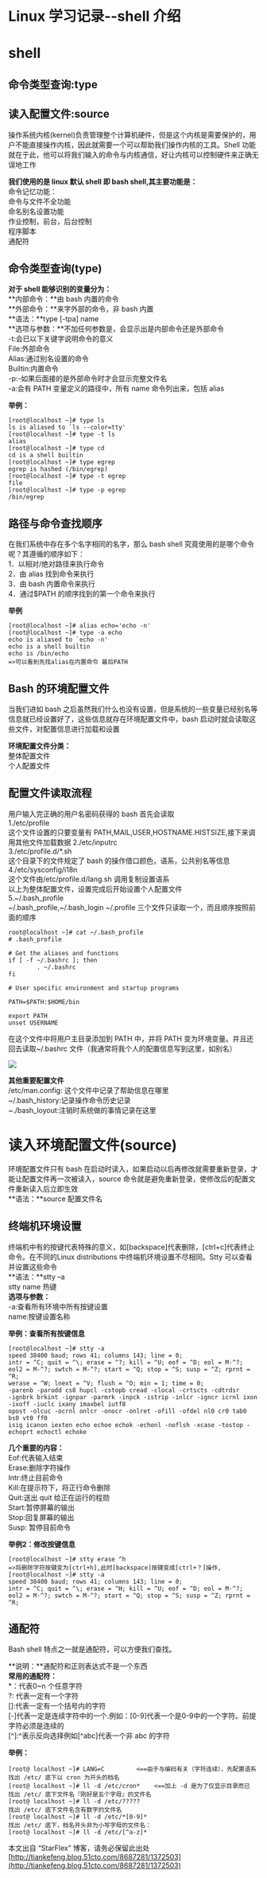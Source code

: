 # Linux 学习记录--shell 介绍  

# shell  

## 命令类型查询:type  
## 读入配置文件:source  

操作系统内核(kernel)负责管理整个计算机硬件，但是这个内核是需要保护的，用户不能直接操作内核，因此就需要一个可以帮助我们操作内核的工具。Shell 功能就在于此，他可以将我们输入的命令与内核通信，好让内核可以控制硬件来正确无误地工作  

**我们使用的是 linux 默认 shell 即 bash shell,其主要功能是：**  
命令记忆功能：  
命令与文件不全功能  
命名别名设置功能  
作业控制，前台，后台控制  
程序脚本  
通配符  

## 命令类型查询(type)  

**对于 shell 能够识别的变量分为：**   
**内部命令：**由 bash 内置的命令  
**外部命令：**来字外部的命令，非 bash 内置   
**语法：**type [-tpa] name   
**选项与参数：**不加任何参数是，会显示出是内部命令还是外部命令   
-t:会已以下关键字说明命令的意义   
        File:外部命令  
        Alias:通过别名设置的命令  
        Builtin:内置命令   
-p:-如果后面接的是外部命令时才会显示完整文件名   
-a:会有 PATH 变量定义的路径中，所有 name 命令列出来，包括 alias   

**举例：**  

```
[root@localhost ~]# type ls
ls is aliased to `ls --color=tty'
[root@localhost ~]# type -t ls
alias
[root@localhost ~]# type cd 
cd is a shell builtin
[root@localhost ~]# type egrep
egrep is hashed (/bin/egrep)
[root@localhost ~]# type -t egrep
file
[root@localhost ~]# type -p egrep
/bin/egrep
```

## 路径与命令查找顺序  
在我们系统中存在多个名字相同的名字，那么 bash shell 究竟使用的是哪个命令呢？其遵循的顺序如下：   
1．以相对/绝对路径来执行命令   
2．由 alias 找到命令来执行  
3．由 bash 内置命令来执行  
4．通过$PATH 的顺序找到的第一个命令来执行  

**举例**   

```
[root@localhost ~]# alias echo='echo -n'
[root@localhost ~]# type -a echo
echo is aliased to `echo -n'
echo is a shell builtin
echo is /bin/echo
=>可以看到先找alias在内置命令 最后PATH
```

## Bash 的环境配置文件  
当我们进如 bash 之后虽然我们什么也没有设置，但是系统的一些变量已经别名等信息就已经设置好了，这些信息就存在环境配置文件中，bash 启动时就会读取这些文件，对配置信息进行加载和设置 

**环境配置文件分类：**  
整体配置文件  
个人配置文件   

## 配置文件读取流程   
用户输入完正确的用户名密码获得的 bash 首先会读取   
1./etc/profile   
这个文件设置的只要变量有 PATH,MAIL,USER,HOSTNAME.HISTSIZE,接下来调用其他文件加载数据
2./etc/inputrc   
3./etc/profile.d/*.sh    
这个目录下的文件规定了 bash 的操作借口颜色，语系，公共别名等信息   
4./etc/sysconfig/i18n   
这个文件由/etc/profile.d/lang.sh 调用复制设置语系   
以上为整体配置文件，设置完成后开始设置个人配置文件   
5.~/.bash_profile   
~/.bash_profile,~/.bash_login ~/.profile 三个文件只读取一个，而且顺序按照前面的顺序   

```
root@localhost ~]# cat ~/.bash_profile 
# .bash_profile

# Get the aliases and functions
if [ -f ~/.bashrc ]; then
        . ~/.bashrc
fi

# User specific environment and startup programs

PATH=$PATH:$HOME/bin

export PATH
unset USERNAME
```

在这个文件中将用户主目录添加到 PATH 中，并将 PATH 变为环境变量。并且还回去读取~/.bashrc 文件（我通常将我个人的配置信息写到这里，如别名）   

![](images/4.gif) 

**其他重要配置文件**    
/etc/man.config: 这个文件中记录了帮助信息在哪里  
~/.bash_history:记录操作命令历史记录   
~./bash_loyout:注销时系统做的事情记录在这里    

# 读入环境配置文件(source)   
环境配置文件只有 bash 在启动时读入，如果启动以后再修改就需要重新登录，才能让配置文件再一次被读入，source 命令就是避免重新登录，使修改后的配置文件重新读入后立即生效   
**语法：**source 配置文件名   
 
## 终端机环境设置  
终端机中有的按键代表特殊的意义，如[backspace]代表删除，[ctrl+c]代表终止命令。在不同的Linux distributions 中终端机环境设置不尽相同。Stty 可以查看并设置这些命令   
**语法：**stty –a  
             stty name 热键  
**选项与参数：**   
-a:查看所有环境中所有按键设置   
name:按键设置名称   

**举例：查看所有按键信息**   

```
[root@localhost ~]# stty -a
speed 38400 baud; rows 41; columns 143; line = 0;
intr = ^C; quit = ^\; erase = ^?; kill = ^U; eof = ^D; eol = M-^?; eol2 = M-^?; swtch = M-^?; start = ^Q; stop = ^S; susp = ^Z; rprnt = ^R;
werase = ^W; lnext = ^V; flush = ^O; min = 1; time = 0;
-parenb -parodd cs8 hupcl -cstopb cread -clocal -crtscts -cdtrdsr
-ignbrk brkint -ignpar -parmrk -inpck -istrip -inlcr -igncr icrnl ixon -ixoff -iuclc ixany imaxbel iutf8
opost -olcuc -ocrnl onlcr -onocr -onlret -ofill -ofdel nl0 cr0 tab0 bs0 vt0 ff0
isig icanon iexten echo echoe echok -echonl -noflsh -xcase -tostop -echoprt echoctl echoke
```

**几个重要的内容：**  
Eof:代表输入结束   
Erase:删除字符操作  
Intr:终止目前命令   
Kill:在提示符下，将正行命令删除  
Quit:送出 quit 给正在运行的程勋   
Start:暂停屏幕的输出  
Stop:回复屏幕的输出   
Susp: 暂停目前命令   

**举例2：修改按键信息**   

```
[root@localhost ~]# stty erase ^h
=>将删除字符按键变为[ctrl+h],此时[backspace]按键变成[ctrl+？]操作,
[root@localhost ~]# stty -a
speed 38400 baud; rows 41; columns 143; line = 0;
intr = ^C; quit = ^\; erase = ^H; kill = ^U; eof = ^D; eol = M-^?; eol2 = M-^?; swtch = M-^?; start = ^Q; stop = ^S; susp = ^Z; rprnt = ^R;
```

## 通配符  
Bash shell 特点之一就是通配符，可以方便我们查找。  

**说明：**通配符和正则表达式不是一个东西  
**常用的通配符：**  
*：代表0~n 个任意字符  
?: 代表一定有一个字符   
[]:代表一定有一个括号内的字符   
[-]代表一定是连续字符中的一个.例如：[0-9]代表一个是0-9中的一个字符。前提字符必须是连续的  
[^]:^表示反向选择例如[^abc]代表一个非 abc 的字符    

**举例：**   

```
[root@ localhost ~]# LANG=C         <==由于与编码有关（字符连续），先配置语系
找出 /etc/ 底下以 cron 为开头的档名
[root@ localhost ~]# ll -d /etc/cron*    <==加上 -d 是为了仅显示目录而已
找出 /etc/ 底下文件名『刚好是五个字母』的文件名
[root@ localhost ~]# ll -d /etc/?????    
找出 /etc/ 底下文件名含有数字的文件名
[root@ localhost ~]# ll -d /etc/*[0-9]* 
找出 /etc/ 底下，档名开头非为小写字母的文件名：
[root@ localhost ~]# ll -d /etc/[^a-z]* 
```

本文出自 “StarFlex” 博客，请务必保留此出处[http://tiankefeng.blog.51cto.com/8687281/1372503](http://tiankefeng.blog.51cto.com/8687281/1372503)